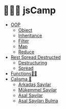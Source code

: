 # 🚀👩‍🚀 jsCamp

<ul>
  <li><a href="https://github.com/FatmaSedaOZYURT/jsCamp/tree/main/src/oop">OOP</a>
    <ul>
      <li><a href="https://github.com/FatmaSedaOZYURT/jsCamp/blob/main/src/oop/index.js">Object</a></li>
      <li><a href="https://github.com/FatmaSedaOZYURT/jsCamp/blob/main/src/oop/inheritance.js">Inheritance</a></li>
      <li><a href="https://github.com/FatmaSedaOZYURT/jsCamp/blob/main/src/oop/filter.js">Filter</a></li>
      <li><a href="https://github.com/FatmaSedaOZYURT/jsCamp/blob/main/src/oop/map.js">Map</a></li>
      <li><a href="https://github.com/FatmaSedaOZYURT/jsCamp/blob/main/src/oop/reduce.js">Reduce</a></li>
    </ul>
  </li>
  <li><a href="https://github.com/FatmaSedaOZYURT/jsCamp/tree/main/src/restSpreadDestructure">Rest Spread Destructed</a>
       <ul>
      <li><a href="https://github.com/FatmaSedaOZYURT/jsCamp/blob/main/src/restSpreadDestructure/Destructuring.js">Destructuring</a></li>
      <li><a href="https://github.com/FatmaSedaOZYURT/jsCamp/blob/main/src/restSpreadDestructure/Spread.js">Spread</a></li>
    </ul>
  </li>
  <li><a href="https://github.com/FatmaSedaOZYURT/jsCamp/blob/main/src/functions.js">Functions🏄‍♀️</a></li>
  
  <li><a href="https://github.com/FatmaSedaOZYURT/jsCamp/tree/main/src/Sample">Çalışma 🎯 </a>
    <ul>
      <li><a href="https://github.com/FatmaSedaOZYURT/jsCamp/blob/main/src/Sample/FriendNumber.js">Arkadaş Sayılar</a></li>
      <li><a href="https://github.com/FatmaSedaOZYURT/jsCamp/blob/main/src/Sample/PerfectNumber.js">Mükemmel Sayılar</a></li>
      <li><a href="https://github.com/FatmaSedaOZYURT/jsCamp/blob/main/src/Sample/PrimeNumber.js">Asal Sayılar</a></li>
      <li><a href="https://github.com/FatmaSedaOZYURT/jsCamp/blob/main/src/Sample/PrimeNumbers.js">Asal Sayıları Bulma</a></li>
    </ul>
   </li>
  
  </ul>
